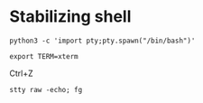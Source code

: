 # Stabilizing shell
    
    python3 -c 'import pty;pty.spawn("/bin/bash")'
    
    export TERM=xterm

Ctrl+Z

    stty raw -echo; fg
